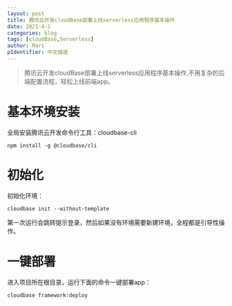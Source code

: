 ```yaml
---
layout: post
title: 腾讯云开发cloudBase部署上线serverless应用程序基本操作
date: 2021-4-1
categories: blog
tags: [cloudBase,Serverless]
author: Mars
pIdentifier: 中文缩进
---
```


> 腾讯云开发cloudBase部署上线serverless应用程序基本操作,不用复杂的后端配置流程，轻松上线前端app。

# 基本环境安装

全局安装腾讯云开发命令行工具：cloudbase-cli

```
npm install -g @cloudbase/cli
```

# 初始化

初始化环境：

```
cloudbase init --without-template
```

第一次运行会跳转提示登录，然后如果没有环境需要新建环境，全程都是引导性操作。

# 一键部署

进入项目所在根目录，运行下面的命令一键部署app：

```
cloudbase framework:deploy
```